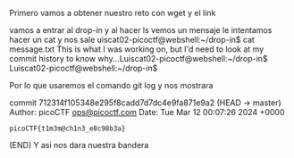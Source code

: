 Primero vamos a obtener nuestro reto con wget y el link 

vamos a entrar al drop-in 
y al hacer ls vemos un mensaje 
le intentamos hacer un cat y nos sale 
uiscat02-picoctf@webshell:~/drop-in$ cat message.txt 
This is what I was working on, but I'd need to look at my commit history to know why...Luiscat02-picoctf@webshell:~/drop-in$ 
Luiscat02-picoctf@webshell:~/drop-in$ 

Por lo que usaremos el comando git log y nos mostrara 

commit 712314f105348e295f8cadd7d7dc4e9fa871e9a2 (HEAD -> master)
Author: picoCTF <ops@picoctf.com>
Date:   Tue Mar 12 00:07:26 2024 +0000

    picoCTF{t1m3m@ch1n3_e8c98b3a}
(END)
Y asi nos dara nuestra bandera 


